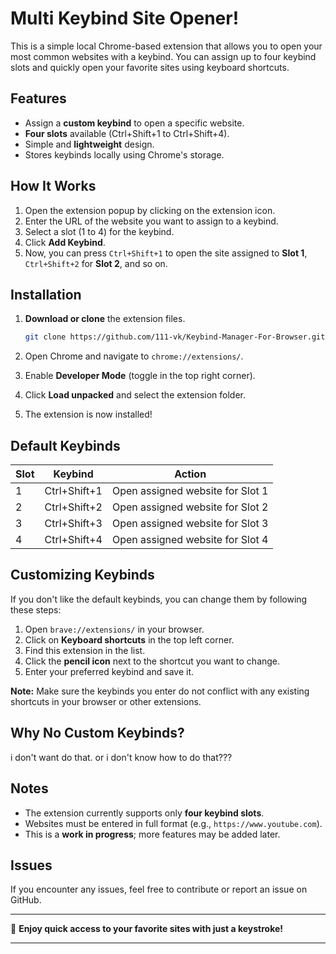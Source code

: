 # Multi Keybind Site Opener!    

This is a simple local Chrome-based extension that allows you to open your most common websites with a keybind. You can assign up to four keybind slots and quickly open your favorite sites using keyboard shortcuts.

## Features
- Assign a **custom keybind** to open a specific website.
- **Four slots** available (Ctrl+Shift+1 to Ctrl+Shift+4).
- Simple and **lightweight** design.
- Stores keybinds locally using Chrome's storage.

## How It Works
1. Open the extension popup by clicking on the extension icon.
2. Enter the URL of the website you want to assign to a keybind.
3. Select a slot (1 to 4) for the keybind.
4. Click **Add Keybind**.
5. Now, you can press `Ctrl+Shift+1` to open the site assigned to **Slot 1**, `Ctrl+Shift+2` for **Slot 2**, and so on.

## Installation
1. **Download or clone** the extension files.

   ```sh
   git clone https://github.com/111-vk/Keybind-Manager-For-Browser.git
   ```
2. Open Chrome and navigate to `chrome://extensions/`.
3. Enable **Developer Mode** (toggle in the top right corner).
4. Click **Load unpacked** and select the extension folder.
5. The extension is now installed!

## Default Keybinds
| Slot | Keybind | Action |
|------|--------|--------|
| 1 | Ctrl+Shift+1 | Open assigned website for Slot 1 |
| 2 | Ctrl+Shift+2 | Open assigned website for Slot 2 |
| 3 | Ctrl+Shift+3 | Open assigned website for Slot 3 |
| 4 | Ctrl+Shift+4 | Open assigned website for Slot 4 |

## Customizing Keybinds
If you don't like the default keybinds, you can change them by following these steps:
1. Open `brave://extensions/` in your browser.
2. Click on **Keyboard shortcuts** in the top left corner.
3. Find this extension in the list.
4. Click the **pencil icon** next to the shortcut you want to change.
5. Enter your preferred keybind and save it.

**Note:** Make sure the keybinds you enter do not conflict with any existing shortcuts in your browser or other extensions.

## Why No Custom Keybinds?
i don't want do that. or i don't know how to do that???

## Notes
- The extension currently supports only **four keybind slots**.
- Websites must be entered in full format (e.g., `https://www.youtube.com`).
- This is a **work in progress**; more features may be added later.

## Issues
If you encounter any issues, feel free to contribute or report an issue on GitHub.

---
🚀 **Enjoy quick access to your favorite sites with just a keystroke!**

---

